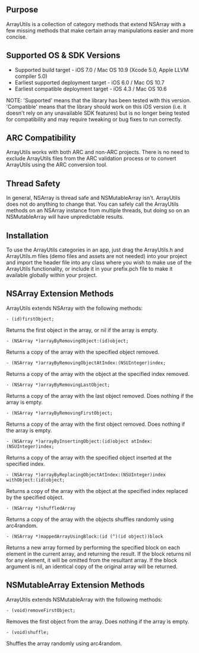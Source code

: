 Purpose
--------------

ArrayUtils is a collection of category methods that extend NSArray with a few missing methods that make certain array manipulations easier and more concise.


Supported OS & SDK Versions
-----------------------------

* Supported build target - iOS 7.0 / Mac OS 10.9 (Xcode 5.0, Apple LLVM compiler 5.0)
* Earliest supported deployment target - iOS 6.0 / Mac OS 10.7
* Earliest compatible deployment target - iOS 4.3 / Mac OS 10.6

NOTE: 'Supported' means that the library has been tested with this version. 'Compatible' means that the library should work on this iOS version (i.e. it doesn't rely on any unavailable SDK features) but is no longer being tested for compatibility and may require tweaking or bug fixes to run correctly.


ARC Compatibility
------------------

ArrayUtils works with both ARC and non-ARC projects. There is no need to exclude ArrayUtils files from the ARC validation process or to convert ArrayUtils using the ARC conversion tool.


Thread Safety
--------------

In general, NSArray is thread safe and NSMutableArray isn't. ArrayUtils does not do anything to change that. You can safely call the ArrayUtils methods on an NSArray instance from multiple threads, but doing so on an NSMutableArray will have unpredictable results.


Installation
--------------

To use the ArrayUtils categories in an app, just drag the ArrayUtils.h and ArrayUtils.m files (demo files and assets are not needed) into your project and import the header file into any class where you wish to make use of the ArrayUtils functionality, or include it in your prefix.pch file to make it available globally within your project.


NSArray Extension Methods
----------------------------

ArrayUtils extends NSArray with the following methods:

    - (id)firstObject;
    
Returns the first object in the array, or nil if the array is empty.
    
    - (NSArray *)arrayByRemovingObject:(id)object;
    
Returns a copy of the array with the specified object removed.
    
    - (NSArray *)arrayByRemovingObjectAtIndex:(NSUInteger)index;
    
Returns a copy of the array with the object at the specified index removed.
    
    - (NSArray *)arrayByRemovingLastObject;
    
Returns a copy of the array with the last object removed. Does nothing if the array is empty.
    
    - (NSArray *)arrayByRemovingFirstObject;
    
Returns a copy of the array with the first object removed. Does nothing if the array is empty.
    
    - (NSArray *)arrayByInsertingObject:(id)object atIndex:(NSUInteger)index;
    
Returns a copy of the array with the specified object inserted at the specified index.
    
    - (NSArray *)arrayByReplacingObjectAtIndex:(NSUInteger)index withObject:(id)object;
    
Returns a copy of the array with the object at the specified index replaced by the specified object.

    - (NSArray *)shuffledArray

Returns a copy of the array with the objects shuffles randomly using arc4random.

    - (NSArray *)mappedArrayUsingBlock:(id (^)(id object))block

Returns a new array formed by performing the specified block on each element in the current array, and returning the result. If the block returns nil for any element, it will be omitted from the resultant array. If the block argument is nil, an identical copy of the original array will be returned.
    
    
NSMutableArray Extension Methods
---------------------------------

ArrayUtils extends NSMutableArray with the following methods:

    - (void)removeFirstObject;
    
Removes the first object from the array. Does nothing if the array is empty.

    - (void)shuffle;
    
Shuffles the array randomly using arc4random.